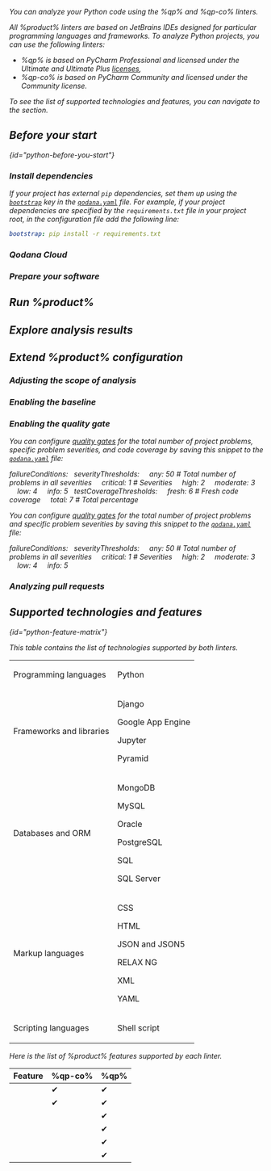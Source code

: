 [//]: # (title: Python)

<show-structure for="chapter" depth="3"/>

<var name="qp" value="Qodana for Python"/>
<var name="qp-co" value="Qodana Community for Python"/>
<var name="qp-linter" value="jetbrains/qodana-python:2024.2-eap"/>
<var name="qp-co-linter" value="jetbrains/qodana-python-community:2024.2-eap"/>
<var name="qd-image" value="jetbrains/qodana-python<-community>:2024.2-eap"/>
<var name="JenkinsCred" value="https://www.jenkins.io/doc/book/using/using-credentials/#adding-new-global-credentials"/>
<var name="ide" value="PyCharm"/>
<var name="Dplugin" value="https://plugins.jenkins.io/docker-plugin/"/>
<var name="DPplugin" value="https://plugins.jenkins.io/docker-workflow/"/>
<var name="Gplugin" value="https://plugins.jenkins.io/git/"/>
<var name="Dockeraccess" value="https://docs.docker.com/engine/install/linux-postinstall/#manage-docker-as-a-non-root-user"/>
<var name="MultipipeCreate" value="https://www.jenkins.io/doc/book/pipeline/multibranch/#creating-a-multibranch-pipeline"/>
<var name="TeamCityProject" value="https://www.jetbrains.com/help/teamcity/configure-and-run-your-first-build.html#Create+your+first+project"/>
<var name="TeamCityBuildConfig" value="https://www.jetbrains.com/help/teamcity/creating-and-editing-build-configurations.html"/>
<var name="TeamCityBuildSteps" value="https://www.jetbrains.com/help/teamcity/configuring-build-steps.html"/>
<var name="TeamCityCommandLine" value="https://www.jetbrains.com/help/teamcity/command-line.html#General+Settings"/>
<var name="TeamCityPullRequests" value="https://www.jetbrains.com/help/teamcity/pull-requests.html"/>
<var name="TeamCityBranches" value="https://www.jetbrains.com/help/teamcity/configuring-finish-build-trigger.html#Trigger+Settings"/>
<var name="non-root-user" value="https://docs.docker.com/engine/install/linux-postinstall/#manage-docker-as-a-non-root-user"/>
<var name="native-arg" value="&lt;linter-code&gt;"/>
<var name="ide-documentation" value="https://www.jetbrains.com/help/pycharm/customizing-profiles.html"/>
<var name="teamcity-linter-list" value="Here, select either the %qp% or %qp-co% linter."/>

<link-summary>You can analyze your Python code using the %qp% and %qp-co% linters.</link-summary>

All %product% linters are based on JetBrains IDEs designed for particular programming languages and frameworks. To analyze 
Python projects, you can use the following linters:

* %qp% is based on PyCharm Professional and licensed under the Ultimate and 
Ultimate Plus [licenses](pricing.md), 
* %qp-co% is based on PyCharm Community and licensed under the Community license.

To see the list of supported technologies and features, you can navigate to the [](#python-feature-matrix) section.

## Before your start
{id="python-before-you-start"}

### Install dependencies

If your project has external `pip` dependencies, set them up using the [`bootstrap`](before-running-qodana.md) 
key in the [`qodana.yaml`](qodana-yaml.md) file. For example, if your project dependencies are specified 
by the `requirements.txt` file in your project root, in the configuration file add the following line:

```yaml
bootstrap: pip install -r requirements.txt
```

### Qodana Cloud

<include from="lib_qd.topic" element-id="before-start-qodana-cloud" use-filter="empty,python"/>

### Prepare your software

<include from="lib_qd.topic" element-id="before-start-prepare-software" use-filter="empty,python"/>

## Run %product%

<include from="lib_qd.topic" element-id="run-qodana" use-filter="empty,python"/>

## Explore analysis results

<include from="lib_qd.topic" element-id="explore-analysis-results" use-filter="empty,python"/>

## Extend %product% configuration

### Adjusting the scope of analysis

<include from="lib_qd.topic" element-id="adjust-scope-of-analysis"/>

### Enabling the baseline

<include from="lib_qd.topic" element-id="enabling-baseline" use-filter="empty,python"></include>

### Enabling the quality gate

<tabs group="linter-tabs">
    <tab group-key="linter-tabs-dotnet" title="%qp%">
        <p>You can configure <a href="quality-gate.topic">quality gates</a> for the total number of project problems, 
            specific problem severities, and code coverage by saving this snippet to the 
            <a href="qodana-yaml.md"><code>qodana.yaml</code></a> file:
        </p>
        <code-block lang="yaml">
            failureConditions:
            &nbsp;&nbsp;severityThresholds:
            &nbsp;&nbsp;&nbsp;&nbsp;any: 50 # Total number of problems in all severities
            &nbsp;&nbsp;&nbsp;&nbsp;critical: 1 # Severities
            &nbsp;&nbsp;&nbsp;&nbsp;high: 2
            &nbsp;&nbsp;&nbsp;&nbsp;moderate: 3
            &nbsp;&nbsp;&nbsp;&nbsp;low: 4
            &nbsp;&nbsp;&nbsp;&nbsp;info: 5
            &nbsp;&nbsp;testCoverageThresholds:
            &nbsp;&nbsp;&nbsp;&nbsp;fresh: 6 # Fresh code coverage
            &nbsp;&nbsp;&nbsp;&nbsp;total: 7 # Total percentage
        </code-block>
    </tab>
    <tab group-key="linter-tabs-cdnet" title="%qp-co%">
        <p>You can configure <a href="quality-gate.topic">quality gates</a> for the total number of project problems 
            and specific problem severities by saving this snippet to the <a href="qodana-yaml.md"><code>qodana.yaml</code></a> file:
        </p>
        <code-block lang="yaml">
            failureConditions:
            &nbsp;&nbsp;severityThresholds:
            &nbsp;&nbsp;&nbsp;&nbsp;any: 50 # Total number of problems in all severities
            &nbsp;&nbsp;&nbsp;&nbsp;critical: 1 # Severities
            &nbsp;&nbsp;&nbsp;&nbsp;high: 2
            &nbsp;&nbsp;&nbsp;&nbsp;moderate: 3
            &nbsp;&nbsp;&nbsp;&nbsp;low: 4
            &nbsp;&nbsp;&nbsp;&nbsp;info: 5
        </code-block>
    </tab>
</tabs>

### Analyzing pull requests

<include from="lib_qd.topic" element-id="analyzing-pull-requests" use-filter="empty,python"/>

## Supported technologies and features
{id="python-feature-matrix"}

This table contains the list of technologies supported by both linters.

<table style="none">
    <tr>
        <td>Programming languages</td>
        <td>
            <p>Python</p>
        </td>
    </tr>
    <tr>
        <td>Frameworks and libraries</td>
        <td>
            <p>Django</p>
            <p>Google App Engine</p>
            <p>Jupyter</p>
            <p>Pyramid</p>
        </td>
    </tr>
    <tr>
        <td>Databases and ORM</td>
        <td>
            <p>MongoDB</p>
            <p>MySQL</p>
            <p>Oracle</p>
            <p>PostgreSQL</p>
            <p>SQL</p>
            <p>SQL Server</p>
        </td>
    </tr>
    <tr>
        <td>Markup languages</td>
        <td>
            <p>CSS</p>
            <p>HTML</p>
            <p>JSON and JSON5</p>
            <p>RELAX NG</p>
            <p>XML</p>
            <p>YAML</p>
        </td>
    </tr>
    <tr>
        <td>Scripting languages</td>
        <td>
            <p>Shell script</p>
        </td>
    </tr>
</table>

Here is the list of %product% features supported by each linter.

| Feature                       | %qp-co%  | %qp%      |
|-------------------------------|----------|-----------|
| [](baseline.topic)            | &#x2714; | &#x2714;  |
| [](quality-gate.topic)        | &#x2714; | &#x2714;  |
| [](code-coverage.md)          | &nbsp;   | &#x2714;  |
| [](license-audit.topic)       | &nbsp;   | &#x2714;  |
| [](quick-fix.md)              | &nbsp;   | &#x2714;  |
| [](vulnerability-checker.md)  | &nbsp;   | &#x2714;  |




